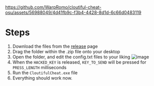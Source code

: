 

https://github.com/WarpRomo/cloutiful-cheat-osu/assets/56988049/4d41fb9c-f3b4-4428-8d1d-6c66d0483119

# Steps
1. Download the files from the [release](https://github.com/WarpRomo/cloutiful-cheat-osu/releases/tag/windows) page
2. Drag the folder within the .zip file onto your desktop
3. Open the folder, and edit the config.txt files to your liking ![image](https://github.com/WarpRomo/cloutiful-cheat-osu/assets/56988049/d1bf1e40-001c-4de0-8aa1-f82415cf0615)
4. When the `HACKED_KEY` is released, `KEY_TO_SEND` will be pressed for `PRESS_LENGTH` milliseconds
5. Run the `CloutifulCheat.exe` file
6. Everything should work now.
